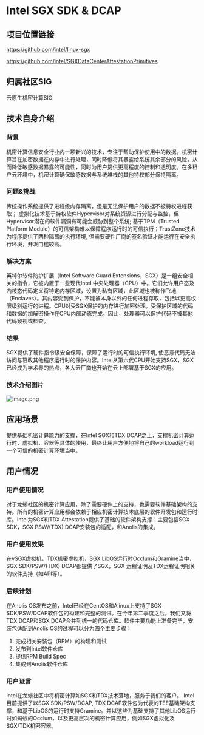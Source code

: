 # Intel SGX SDK & DCAP

## 项目位置链接

https://github.com/intel/linux-sgx 

https://github.com/intel/SGXDataCenterAttestationPrimitives

## 归属社区SIG

云原生机密计算SIG

## 技术自身介绍

### 背景

机密计算信息安全行业内一项新兴的技术，专注于帮助保护使用中的数据。机密计算旨在加密数据在内存中进行处理，同时降低将其暴露给系统其余部分的风险，从而降低敏感数据暴露的可能性，同时为用户提供更高程度的控制和透明度。在多租户云环境中，机密计算确保敏感数据与系统堆栈的其他特权部分保持隔离。

### 问题&挑战

传统操作系统提供了进程级内存隔离，但是无法保护用户的数据不被特权进程获取； 虚拟化技术基于特权软件Hypervisor对系统资源进行分配与监控，但Hypervisor潜在的软件漏洞有可能会威胁到整个系统; 基于TPM（Trusted Platform Module）的可信架构难以保障程序运行时的可信执行；TrustZone技术为程序提供了两种隔离的执行环境, 但需要硬件厂商的签名验证才能运行在安全执行环境，开发门槛较高。

### 解决方案

英特尔软件防护扩展（Intel Software Guard Extensions，SGX）是一组安全相关的指令，它被内置于一些现代Intel 中央处理器（CPU）中。它们允许用户态及内核态代码定义将特定内存区域，设置为私有区域，此区域也被称作飞地（Enclaves）。其内容受到保护，不能被本身以外的任何进程存取，包括以更高权限级别运行的进程。CPU对受SGX保护的内存进行加密处理。受保护区域的代码和数据的加解密操作在CPU内部动态完成。因此，处理器可以保护代码不被其他代码窥视或检查。

### 结果

SGX提供了硬件指令级安全保障，保障了运行时的可信执行环境, 使恶意代码无法访问与篡改其他程序运行时的保护内容。Intel从第六代CPU开始支持SGX，SGX已经成为学术界的热点，各大云厂商也开始在云上部署基于SGX的应用。

### 技术介绍图片

![image.png](materials/imgs/sgx_dcap_overview.png)

## 应用场景

提供基础机密计算能力的支撑，在Intel SGX和TDX DCAP之上，支撑机密计算运行时，虚拟机，容器等具体的使用，最终让用户方便地将自己的workload运行到一个可信的机密计算环境当中。

## 用户情况

### 用户使用情况

对于龙蜥社区的机密计算应用，除了需要硬件上的支持，也需要软件基础架构的支持。所有的机密计算应用都会依赖于相应机密计算技术底层的软件开发包和运行时库。Intel为SGX和TDX Attestation提供了基础的软件架构支撑：主要包括SGX SDK，SGX PSW/(TDX) DCAP安装包的适配，和Anolis的集成。

### 用户使用效果

在vSGX虚拟机，TDX机密虚拟机，SGX LibOS运行时Occlum和Gramine当中，SGX SDK/PSW/(TDX) DCAP都提供了SGX，SGX 远程证明及TDX远程证明相关的软件支持（如API等）。

### 后续计划

在Anolis OS发布之前，Intel已经在CentOS和Alinux上支持了SGX SDK/PSW/DCAP软件包的构建和完整的测试。在今年第二季度之后，我们又将TDX DCAP和SGX DCAP合并到统一的代码仓库。软件主要功能上准备完毕，安装包适配到Anolis OS的过程可以分为四个主要步骤：
1. 完成相关安装包（RPM）的构建和测试
2. 发布到Intel软件仓库
3. 提供RPM Build Spec
4. 集成到Anolis软件仓库

### 用户证言

Intel在龙蜥社区中将机密计算如SGX和TDX技术落地，服务于我们的客户。 Intel目前提供了以SGX SDK/PSW/DCAP, TDX DCAP软件包为代表的TEE基础架构支撑，和基于LibOS的运行时支持Gramine。并以这些为基础支持了其他LibOS运行时如蚂蚁的Occlum，以及更高层次的机密计算应用，例如SGX虚拟化及SGX/TDX机密容器。
